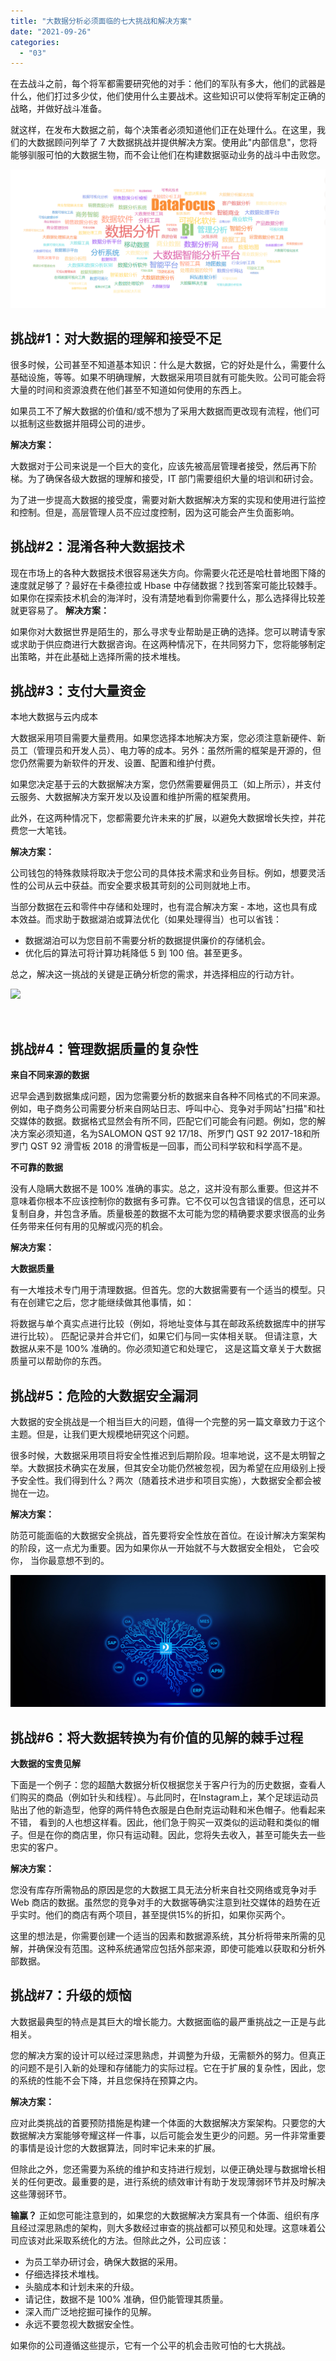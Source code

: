 ```yaml
---
title: "大数据分析必须面临的七大挑战和解决方案"
date: "2021-09-26"
categories: 
  - "03"
---
```


在去战斗之前，每个将军都需要研究他的对手：他们的军队有多大，他们的武器是什么，他们打过多少仗，他们使用什么主要战术。这些知识可以使将军制定正确的战略，并做好战斗准备。

就这样，在发布大数据之前，每个决策者必须知道他们正在处理什么。在这里，我们的大数据顾问列举了 7 大数据挑战并提供解决方案。使用此"内部信息"，您将能够驯服可怕的大数据生物，而不会让他们在构建数据驱动业务的战斗中击败您。

![84e38ca78515.png](images/84e38ca78515-png.png)

## 挑战#1：对大数据的理解和接受不足

很多时候，公司甚至不知道基本知识：什么是大数据，它的好处是什么，需要什么基础设施，等等。如果不明确理解，大数据采用项目就有可能失败。公司可能会将大量的时间和资源浪费在他们甚至不知道如何使用的东西上。

如果员工不了解大数据的价值和/或不想为了采用大数据而更改现有流程，他们可以抵制这些数据并阻碍公司的进步。

**解决方案：**

大数据对于公司来说是一个巨大的变化，应该先被高层管理者接受，然后再下阶梯。为了确保各级大数据的理解和接受，IT 部门需要组织大量的培训和研讨会。

为了进一步提高大数据的接受度，需要对新大数据解决方案的实现和使用进行监控和控制。但是，高层管理人员不应过度控制，因为这可能会产生负面影响。

## 挑战#2：混淆各种大数据技术

现在市场上的各种大数据技术很容易迷失方向。你需要火花还是哈杜普地图下降的速度就足够了？最好在卡桑德拉或 Hbase 中存储数据？找到答案可能比较棘手。如果你在探索技术机会的海洋时，没有清楚地看到你需要什么，那么选择得比较差就更容易了。 **解决方案：**

如果你对大数据世界是陌生的，那么寻求专业帮助是正确的选择。您可以聘请专家或求助于供应商进行大数据咨询。在这两种情况下，在共同努力下，您将能够制定出策略，并在此基础上选择所需的技术堆栈。

## 挑战#3：支付大量资金

本地大数据与云内成本

大数据采用项目需要大量费用。如果您选择本地解决方案，您必须注意新硬件、新员工（管理员和开发人员）、电力等的成本。另外：虽然所需的框架是开源的，但您仍然需要为新软件的开发、设置、配置和维护付费。

如果您决定基于云的大数据解决方案，您仍然需要雇佣员工（如上所示），并支付云服务、大数据解决方案开发以及设置和维护所需的框架费用。

此外，在这两种情况下，您都需要允许未来的扩展，以避免大数据增长失控，并花费您一大笔钱。

**解决方案：**

公司钱包的特殊救赎将取决于您公司的具体技术需求和业务目标。例如，想要灵活性的公司从云中获益。而安全要求极其苛刻的公司则就地上市。

当部分数据在云和零件中存储和处理时，也有混合解决方案 - 本地，这也具有成本效益。而求助于数据湖泊或算法优化（如果处理得当）也可以省钱：

- 数据湖泊可以为您目前不需要分析的数据提供廉价的存储机会。
- 优化后的算法可将计算功耗降低 5 到 100 倍。甚至更多。

总之，解决这一挑战的关键是正确分析您的需求，并选择相应的行动方针。

![](images/组-60389@2x-22.gif)

 

## 挑战#4：管理数据质量的复杂性

**来自不同来源的数据**

迟早会遇到数据集成问题，因为您需要分析的数据来自各种不同格式的不同来源。例如，电子商务公司需要分析来自网站日志、呼叫中心、竞争对手网站"扫描"和社交媒体的数据。数据格式显然会有所不同，匹配它们可能会有问题。例如，您的解决方案必须知道，名为SALOMON QST 92 17/18、所罗门 QST 92 2017-18和所罗门 QST 92 滑雪板 2018 的滑雪板是一回事，而公司科学软和科学高不是。

**不可靠的数据**

没有人隐瞒大数据不是 100% 准确的事实。总之，这并没有那么重要。但这并不意味着你根本不应该控制你的数据有多可靠。它不仅可以包含错误的信息，还可以复制自身，并包含矛盾。质量极差的数据不太可能为您的精确要求要求很高的业务任务带来任何有用的见解或闪亮的机会。

**解决方案：**

**大数据质量**

有一大堆技术专门用于清理数据。但首先。您的大数据需要有一个适当的模型。只有在创建它之后，您才能继续做其他事情，如：

将数据与单个真实点进行比较（例如，将地址变体与其在邮政系统数据库中的拼写进行比较）。 匹配记录并合并它们，如果它们与同一实体相关联。 但请注意，大数据从来不是 100% 准确的。你必须知道它和处理它， 这是这篇文章关于大数据质量可以帮助你的东西。

## 挑战#5：危险的大数据安全漏洞

大数据的安全挑战是一个相当巨大的问题，值得一个完整的另一篇文章致力于这个主题。但是，让我们更大规模地研究这个问题。

很多时候，大数据采用项目将安全性推迟到后期阶段。坦率地说，这不是太明智之举。大数据技术确实在发展，但其安全功能仍然被忽视，因为希望在应用级别上授予安全性。我们得到什么？两次（随着技术进步和项目实施），大数据安全都会被抛在一边。

**解决方案：**

防范可能面临的大数据安全挑战，首先要将安全性放在首位。在设计解决方案架构的阶段，这一点尤为重要。因为如果你从一开始就不与大数据安全相处， 它会咬你， 当你最意想不到的。

![](images/解决方案页面2_02-1副本.jpg)

## 挑战#6：将大数据转换为有价值的见解的棘手过程

**大数据的宝贵见解**

下面是一个例子：您的超酷大数据分析仅根据您关于客户行为的历史数据，查看人们购买的商品（例如针头和线程）。与此同时，在Instagram上，某个足球运动员贴出了他的新造型，他穿的两件特色衣服是白色耐克运动鞋和米色帽子。他看起来不错， 看到的人也想这样看。因此，他们急于购买一双类似的运动鞋和类似的帽子。但是在你的商店里，你只有运动鞋。因此，您将失去收入，甚至可能失去一些忠实的客户。

**解决方案：**

您没有库存所需物品的原因是您的大数据工具无法分析来自社交网络或竞争对手 Web 商店的数据。虽然您的竞争对手的大数据等确实注意到社交媒体的趋势在近乎实时。他们的商店有两个项目，甚至提供15%的折扣，如果你买两个。

这里的想法是，你需要创建一个适当的因素和数据源系统，其分析将带来所需的见解，并确保没有范围。这种系统通常应包括外部来源，即使可能难以获取和分析外部数据。

## 挑战#7：升级的烦恼

大数据最典型的特点是其巨大的增长能力。大数据面临的最严重挑战之一正是与此相关。

您的解决方案的设计可以经过深思熟虑，并调整为升级，无需额外的努力。但真正的问题不是引入新的处理和存储能力的实际过程。它在于扩展的复杂性，因此，您的系统的性能不会下降，并且您保持在预算之内。

**解决方案：**

应对此类挑战的首要预防措施是构建一个体面的大数据解决方案架构。只要您的大数据解决方案能够夸耀这样一件事，以后可能会发生更少的问题。另一件非常重要的事情是设计您的大数据算法，同时牢记未来的扩展。

但除此之外，您还需要为系统的维护和支持进行规划，以便正确处理与数据增长相关的任何更改。最重要的是，进行系统的绩效审计有助于发现薄弱环节并及时解决这些薄弱环节。

**输赢？** 正如您可能注意到的，如果您的大数据解决方案具有一个体面、组织有序且经过深思熟虑的架构，则大多数经过审查的挑战都可以预见和处理。这意味着公司应该对此采取系统化的方法。但除此之外，公司应该：

- 为员工举办研讨会，确保大数据的采用。
- 仔细选择技术堆栈。
- 头脑成本和计划未来的升级。
- 请记住，数据不是 100% 准确，但仍能管理其质量。
- 深入而广泛地挖掘可操作的见解。
- 永远不要忽视大数据安全性。

如果你的公司遵循这些提示，它有一个公平的机会击败可怕的七大挑战。

